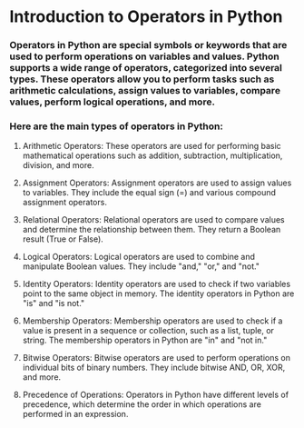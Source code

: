 # Introduction to Operators in Python

### Operators in Python are special symbols or keywords that are used to perform operations on variables and values. Python supports a wide range of operators, categorized into several types. These operators allow you to perform tasks such as arithmetic calculations, assign values to variables, compare values, perform logical operations, and more.

### Here are the main types of operators in Python:

1. Arithmetic Operators: These operators are used for performing basic mathematical operations such as addition, subtraction, multiplication, division, and more.

2. Assignment Operators: Assignment operators are used to assign values to variables. They include the equal sign (=) and various compound assignment operators.

3. Relational Operators: Relational operators are used to compare values and determine the relationship between them. They return a Boolean result (True or False).

4. Logical Operators: Logical operators are used to combine and manipulate Boolean values. They include "and," "or," and "not."

5. Identity Operators: Identity operators are used to check if two variables point to the same object in memory. The identity operators in Python are "is" and "is not."

6. Membership Operators: Membership operators are used to check if a value is present in a sequence or collection, such as a list, tuple, or string. The membership operators in Python are "in" and "not in."

7. Bitwise Operators: Bitwise operators are used to perform operations on individual bits of binary numbers. They include bitwise AND, OR, XOR, and more.

8. Precedence of Operations: Operators in Python have different levels of precedence, which determine the order in which operations are performed in an expression.